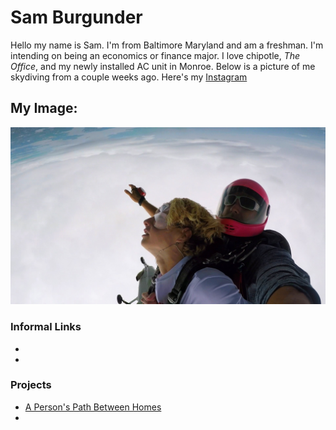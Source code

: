# Sam Burgunder

Hello my name is Sam. I'm from Baltimore Maryland and am a freshman. I'm intending on being an economics or finance major. I love chipotle, *The Office*, and my newly installed AC unit in Monroe. Below is a picture of me skydiving from a couple weeks ago. Here's my [Instagram](https://www.instagram.com/sam.burgunder/)

## My Image:
![](skydiving.jpg)

### Informal Links
-
-
### Projects
- [A Person's Path Between Homes](https://github.com/sburgunder/Wicked_ProblemsSB/blob/main/Rplot1.jpeg)
-
